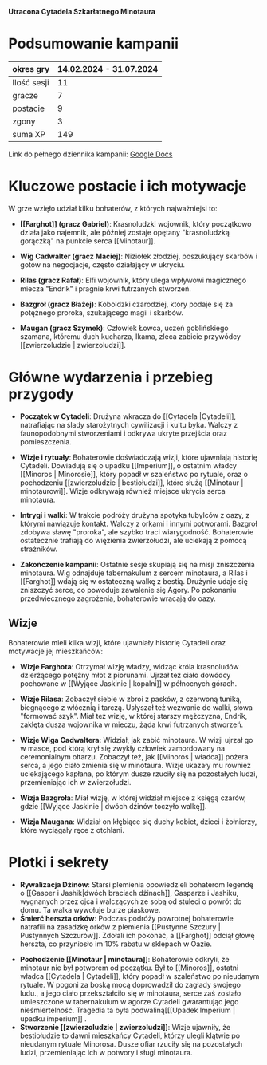 **Utracona Cytadela Szkarłatnego Minotaura**

# Podsumowanie kampanii

| okres gry   | 14.02.2024 - 31.07.2024 |
| ----------- | ----------------------- |
| Ilość sesji | 11                      |
| gracze      | 7                       |
| postacie    | 9                       |
| zgony       | 3                       |
| suma XP     | 149                     |
Link do pełnego dziennika kampanii: [Google Docs](https://docs.google.com/document/d/1h1nDSHfSDg_WT5n8XOuoTEPujSbbB1m2atb5p9ujtfs/edit?usp=sharing)

# Kluczowe postacie i ich motywacje

W grze wzięło udział kilku bohaterów, z których najważniejsi to:

- **[[Farghot]] (gracz Gabriel)**: Krasnoludzki wojownik, który początkowo działa jako najemnik, ale później zostaje opętany "krasnoludzką gorączką" na punkcie serca [[Minotaur]].
    
- **Wig Cadwalter (gracz Maciej)**: Niziołek złodziej, poszukujący skarbów i gotów na negocjacje, często działający w ukryciu.
    
- **Rilas (gracz Rafał)**: Elfi wojownik, który ulega wpływowi magicznego miecza "Endrik" i pragnie krwi futrzanych stworzeń.
    
- **Bazgroł (gracz Błażej)**: Koboldzki czarodziej, który podaje się za potężnego proroka, szukającego magii i skarbów.
    
- **Maugan (gracz Szymek)**: Człowiek Łowca, uczeń goblińskiego szamana, któremu duch kucharza, Ikama, zleca zabicie przywódcy [[zwierzoludzie | zwierzoludzi]].
    

# Główne wydarzenia i przebieg przygody

- **Początek w Cytadeli**: Drużyna wkracza do [[Cytadela |Cytadeli]], natrafiając na ślady starożytnych cywilizacji i kultu byka. Walczy z faunopodobnymi stworzeniami i odkrywa ukryte przejścia oraz pomieszczenia.
    
- **Wizje i rytuały**: Bohaterowie doświadczają wizji, które ujawniają historię Cytadeli. Dowiadują się o upadku [[Imperium]], o ostatnim władcy [[Minoros | Minorosie]], który popadł w szaleństwo po rytuale, oraz o pochodzeniu [[zwierzoludzie | bestiołudzi]], które służą [[Minotaur | minotaurowi]]. Wizje odkrywają również miejsce ukrycia serca minotaura.
    
- **Intrygi i walki**: W trakcie podróży drużyna spotyka tubylców z oazy, z którymi nawiązuje kontakt. Walczy z orkami i innymi potworami. Bazgroł zdobywa sławę "proroka", ale szybko traci wiarygodność. Bohaterowie ostatecznie trafiają do więzienia zwierzołudzi, ale uciekają z pomocą strażników.
    
- **Zakończenie kampanii**: Ostatnie sesje skupiają się na misji zniszczenia minotaura. Wig odnajduje tabernakulum z sercem minotaura, a Rilas i [[Farghot]] wdają się w ostateczną walkę z bestią. Drużynie udaje się zniszczyć serce, co powoduje zawalenie się Agory. Po pokonaniu przedwiecznego zagrożenia, bohaterowie wracają do oazy.

## **Wizje**

Bohaterowie mieli kilka wizji, które ujawniały historię Cytadeli oraz motywacje jej mieszkańców:

- **Wizje Farghota**: Otrzymał wizję władzy, widząc króla krasnoludów dzierżącego potężny młot z piorunami. Ujrzał też ciało dowódcy pochowane w [[Wyjące Jaskinie | kopalni]] w północnych górach.
    
- **Wizje Rilasa**: Zobaczył siebie w zbroi z pasków, z czerwoną tuniką, biegnącego z włócznią i tarczą. Usłyszał też wezwanie do walki, słowa "formować szyk". Miał też wizję, w której starszy mężczyzna, Endrik, zaklęta dusza wojownika w mieczu, żąda krwi futrzanych stworzeń.
    
- **Wizje Wiga Cadwaltera**: Widział, jak zabić minotaura. W wizji ujrzał go w masce, pod którą krył się zwykły człowiek zamordowany na ceremonialnym ołtarzu. Zobaczył też, jak [[Minoros | władca]] pożera serca, a jego ciało zmienia się w minotaura. Wizje ukazały mu również uciekającego kapłana, po którym dusze rzuciły się na pozostałych ludzi, przemieniając ich w zwierzołudzi.
    
- **Wizja Bazgroła**: Miał wizję, w której widział miejsce z księgą czarów, gdzie [[Wyjące Jaskinie | dwóch dżinów toczyło walkę]].
    
- **Wizja Maugana**: Widział on kłębiące się duchy kobiet, dzieci i żołnierzy, które wyciągały ręce z otchłani.

# Plotki i sekrety

* **Rywalizacja Dżinów**: Starsi plemienia opowiedzieli bohaterom legendę o [[Gasper i Jashik|dwóch braciach dżinach]], Gasparze i Jashiku, wygnanych przez ojca i walczących ze sobą od stuleci o powrót do domu. Ta walka wywołuje burze piaskowe. 
* **Śmierć herszta  orków**: Podczas podróży powrotnej bohaterowie natrafili na zasadzkę orków z plemienia [[Pustynne Szczury | Pustynnych Szczurów]]. Zdołali ich pokonać, a [[Farghot]] odciął głowę herszta, co przyniosło im 10% rabatu w sklepach w Oazie.
- **Pochodzenie [[Minotaur | minotaura]]**: Bohaterowie odkryli, że minotaur nie był potworem od początku. Był to [[Minoros]], ostatni władca [[Cytadela | Cytadeli]], który popadł w szaleństwo po nieudanym rytuale. W pogoni za boską mocą doprowadził do zagłady swojego ludu., a jego ciało przekształciło się w minotaura, serce zaś zostało umieszczone w tabernakulum w agorze Cytadeli gwarantując jego nieśmiertelność. Tragedia ta była podwaliną[[[Upadek Imperium | upadku imperium]] .
- **Stworzenie [[zwierzoludzie | zwierzoludzi]]**: Wizje ujawniły, że bestiołudzie to dawni mieszkańcy Cytadeli, którzy ulegli klątwie po nieudanym rytuale Minorosa. Dusze ofiar rzuciły się na pozostałych ludzi, przemieniając ich w potwory i sługi minotaura.
